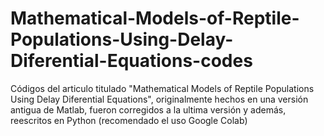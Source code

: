 # Mathematical-Models-of-Reptile-Populations-Using-Delay-Diferential-Equations-codes
Códigos del articulo titulado "Mathematical Models of Reptile Populations Using Delay Diferential Equations", originalmente hechos en una versión antigua de Matlab, fueron corregidos a la ultima versión y además, reescritos en Python (recomendado el uso Google Colab)
